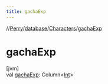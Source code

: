 ```yaml
---
title: gachaExp
---
```

//[Perry](../../../index.html)/[database](../index.html)/[Characters](index.html)/[gachaExp](gacha-exp.html)



# gachaExp



[jvm]\
val [gachaExp](gacha-exp.html): Column<[Int](https://kotlinlang.org/api/latest/jvm/stdlib/kotlin/-int/index.html)>




